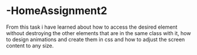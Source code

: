 # -HomeAssignment2
From this task i have learned about how to access the desired element without destroying the other elements that are in the same class with it, how to design animations and create them in css and how to adjust the screen content to any size.
